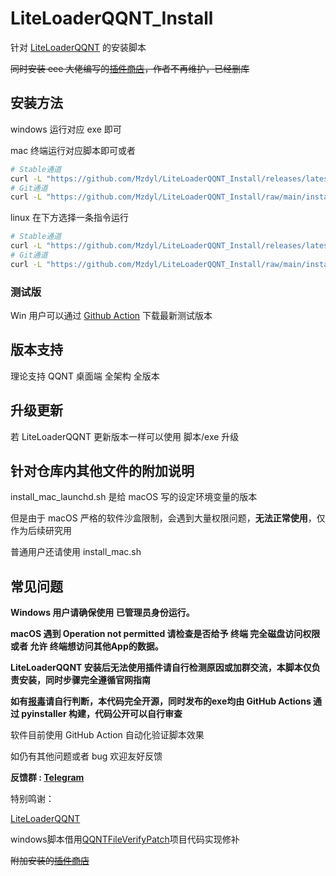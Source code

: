 # LiteLoaderQQNT_Install
针对 [LiteLoaderQQNT](https://liteloaderqqnt.github.io) 的安装脚本

~~同时安装 eee 大佬编写的[插件商店](https://github.com/Night-stars-1/LiteLoaderQQNT-Plugin-Plugin-Store/releases)，作者不再维护，已经删库~~

## 安装方法

windows 运行对应 exe  即可

mac 终端运行对应脚本即可或者

```bash
# Stable通道
curl -L "https://github.com/Mzdyl/LiteLoaderQQNT_Install/releases/latest/download/install_mac.sh" | zsh
# Git通道
curl -L "https://github.com/Mzdyl/LiteLoaderQQNT_Install/raw/main/install_mac.sh" | zsh
```

linux 在下方选择一条指令运行
```bash
# Stable通道
curl -L "https://github.com/Mzdyl/LiteLoaderQQNT_Install/releases/latest/download/install_linux.sh" | eval $SHELL
# Git通道
curl -L "https://github.com/Mzdyl/LiteLoaderQQNT_Install/raw/main/install_linux_cn.sh" | eval $SHELL
```

### 测试版

Win 用户可以通过 [Github Action](https://github.com/Mzdyl/LiteLoaderQQNT_Install/actions) 下载最新测试版本

## 版本支持

理论支持 QQNT 桌面端 全架构 全版本

## 升级更新

若 LiteLoaderQQNT 更新版本一样可以使用 脚本/exe 升级

## 针对仓库内其他文件的附加说明

install_mac_launchd.sh 是给 macOS 写的设定环境变量的版本

但是由于 macOS 严格的软件沙盒限制，会遇到大量权限问题，**无法正常使用**，仅作为后续研究用

普通用户还请使用 install_mac.sh

## 常见问题

**Windows 用户请确保使用 已管理员身份运行。**

**macOS 遇到 Operation not permitted 请检查是否给予 终端 完全磁盘访问权限 或者 允许 终端想访问其他App的数据。**

**LiteLoaderQQNT 安装后无法使用插件请自行检测原因或加群交流，本脚本仅负责安装，同时步骤完全遵循官网指南**

**如有[报毒](https://github.com/Mzdyl/LiteLoaderQQNT_Install/issues/20)请自行判断，本代码完全开源，同时发布的exe均由 GitHub Actions 通过 pyinstaller 构建，代码公开可以自行审查**

软件目前使用 GitHub Action 自动化验证脚本效果

如仍有其他问题或者 bug 欢迎友好反馈

**反馈群 : [Telegram](https://t.me/+EKoVlfEI7Ow4MzJl)**


特别鸣谢：

[LiteLoaderQQNT](https://github.com/LiteLoaderQQNT/LiteLoaderQQNT)

windows脚本借用[QQNTFileVerifyPatch](https://github.com/LiteLoaderQQNT/QQNTFileVerifyPatch)项目代码实现修补

~~附加安装的[插件商店](https://github.com/Night-stars-1/LiteLoaderQQNT-Plugin-Plugin-Store/releases)~~
